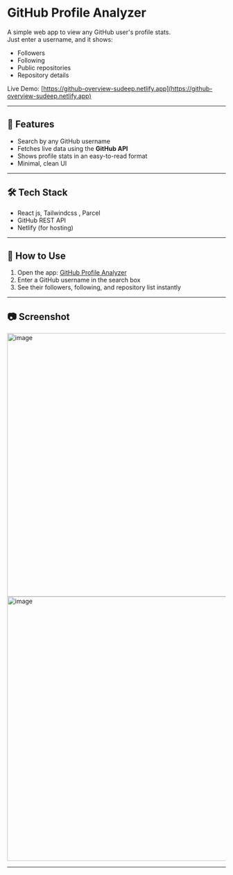 # GitHub Profile Analyzer

A simple web app to view any GitHub user's profile stats.  
Just enter a username, and it shows:
- Followers
- Following
- Public repositories
- Repository details

Live Demo: [https://github-overview-sudeep.netlify.app](https://github-overview-sudeep.netlify.app)

---

## 🚀 Features
- Search by any GitHub username
- Fetches live data using the **GitHub API**
- Shows profile stats in an easy-to-read format
- Minimal, clean UI

---

## 🛠️ Tech Stack
- React js, Tailwindcss , Parcel 
- GitHub REST API
- Netlify (for hosting)

---

## 📌 How to Use
1. Open the app: [GitHub Profile Analyzer](https://github-overview-sudeep.netlify.app)
2. Enter a GitHub username in the search box
3. See their followers, following, and repository list instantly

---

## 📷 Screenshot

<img width="1350" height="606" alt="image" src="https://github.com/user-attachments/assets/78419b6d-0ade-4ebc-843a-aaf79c4ce45e" />
<img width="1351" height="608" alt="image" src="https://github.com/user-attachments/assets/410737e5-72c4-4593-9fbd-fd62db801e41" />

---
